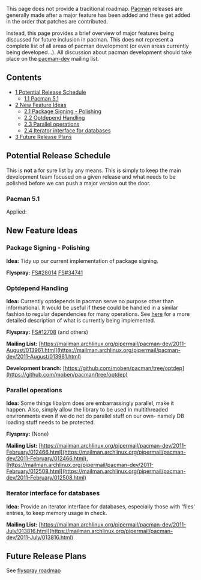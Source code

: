 This page does not provide a traditional roadmap. [Pacman](/index.php/Pacman "Pacman") releases are generally made after a major feature has been added and these get added in the order that patches are contributed.

Instead, this page provides a brief overview of major features being discussed for future inclusion in pacman. This does not represent a complete list of all areas of pacman development (or even areas currently being developed...). All discussion about pacman development should take place on the [pacman-dev](https://mailman.archlinux.org/pipermail/pacman-dev/) mailing list.

## Contents

*   [1 Potential Release Schedule](#Potential_Release_Schedule)
    *   [1.1 Pacman 5.1](#Pacman_5.1)
*   [2 New Feature Ideas](#New_Feature_Ideas)
    *   [2.1 Package Signing - Polishing](#Package_Signing_-_Polishing)
    *   [2.2 Optdepend Handling](#Optdepend_Handling)
    *   [2.3 Parallel operations](#Parallel_operations)
    *   [2.4 Iterator interface for databases](#Iterator_interface_for_databases)
*   [3 Future Release Plans](#Future_Release_Plans)

## Potential Release Schedule

This is **not** a for sure list by any means. This is simply to keep the main development team focused on a given release and what needs to be polished before we can push a major version out the door.

### Pacman 5.1

Applied:

## New Feature Ideas

### Package Signing - Polishing

**Idea:** Tidy up our current implementation of package signing.

**Flyspray:** [FS#28014](https://bugs.archlinux.org/task/28014) [FS#34741](https://bugs.archlinux.org/task/34741)

### Optdepend Handling

**Idea:** Currently optdepends in pacman serve no purpose other than informational. It would be useful if these could be handled in a similar fashion to regular dependencies for many operations. See [here](/index.php/User:Allan/Pacman_OptDepends "User:Allan/Pacman OptDepends") for a more detailed description of what is currently being implemented.

**Flyspray:** [FS#12708](https://bugs.archlinux.org/task/12708) (and others)

**Mailing List:** [https://mailman.archlinux.org/pipermail/pacman-dev/2011-August/013961.html](https://mailman.archlinux.org/pipermail/pacman-dev/2011-August/013961.html)

**Development branch:** [https://github.com/moben/pacman/tree/optdep](https://github.com/moben/pacman/tree/optdep)

### Parallel operations

**Idea:** Some things libalpm does are embarrassingly parallel, make it happen. Also, simply allow the library to be used in multithreaded environments even if we do not do parallel stuff on our own- namely DB loading stuff needs to be protected.

**Flyspray:** (None)

**Mailing List:** [https://mailman.archlinux.org/pipermail/pacman-dev/2011-February/012466.html](https://mailman.archlinux.org/pipermail/pacman-dev/2011-February/012466.html), [https://mailman.archlinux.org/pipermail/pacman-dev/2011-February/012508.html](https://mailman.archlinux.org/pipermail/pacman-dev/2011-February/012508.html)

### Iterator interface for databases

**Idea:** Provide an iterator interface for databases, especially those with 'files' entries, to keep memory usage in check.

**Mailing List:** [https://mailman.archlinux.org/pipermail/pacman-dev/2011-July/013816.html](https://mailman.archlinux.org/pipermail/pacman-dev/2011-July/013816.html)

## Future Release Plans

See [flyspray roadmap](https://bugs.archlinux.org/roadmap/proj3)